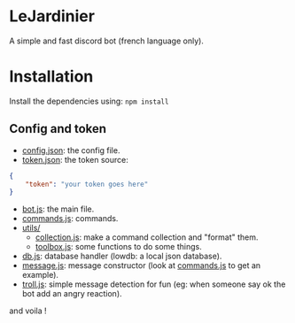 # LeJardinier

A simple and fast discord bot (french language only).

# Installation

Install the dependencies using:
```npm install```

## Config and token

* [config.json](./config.json): the config file.
* [token.json](./token.json): the token source:
```json
{
	"token": "your token goes here"
}
```
* [bot.js](./bot.js): the main file.
* [commands.js](./commands.js): commands.
* [utils/](./utils/)
	* [collection.js](./utils/collection.js): make a command collection and "format" them.
	* [toolbox.js](./utils/toolbox.js): some functions to do some things.
* [db.js](./db.js): database handler (lowdb: a local json database).
* [message.js](./message.js): message constructor (look at [commands.js](./commands.js) to get an example).
* [troll.js](./troll.js): simple message detection for fun (eg: when someone say ok the bot add an angry reaction).

and voila !